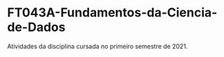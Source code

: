 # FT043A-Fundamentos-da-Ciencia-de-Dados

Atividades da disciplina cursada no primeiro semestre de 2021.

